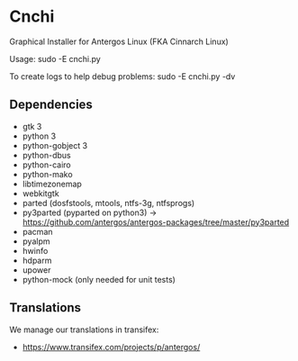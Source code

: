 # Cnchi

Graphical Installer for Antergos Linux (FKA Cinnarch Linux)

Usage: sudo -E cnchi.py

To create logs to help debug problems: sudo -E cnchi.py -dv

## Dependencies

 * gtk 3
 * python 3
 * python-gobject 3
 * python-dbus
 * python-cairo
 * python-mako
 * libtimezonemap
 * webkitgtk
 * parted (dosfstools, mtools, ntfs-3g, ntfsprogs)
 * py3parted (pyparted on python3) -> https://github.com/antergos/antergos-packages/tree/master/py3parted
 * pacman
 * pyalpm
 * hwinfo
 * hdparm
 * upower
 * python-mock (only needed for unit tests)

## Translations

We manage our translations in transifex:

* https://www.transifex.com/projects/p/antergos/

